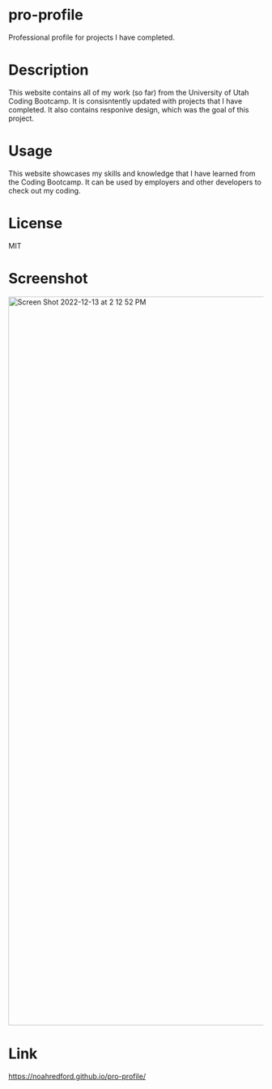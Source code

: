 # pro-profile
Professional profile for projects I have completed. 

# Description
This website contains all of my work (so far) from the University of Utah Coding Bootcamp. It is consisntently updated with projects that I have completed. It also contains responive design, which was the goal of this project.

# Usage
This website showcases my skills and knowledge that I have learned from the Coding Bootcamp. It can be used by employers and other developers to check out my coding. 

# License
MIT

# Screenshot
<img width="1440" alt="Screen Shot 2022-12-13 at 2 12 52 PM" src="https://user-images.githubusercontent.com/116418038/207454106-12b79e0e-b781-46ba-ae4f-8572c8ee8aff.png">

# Link
https://noahredford.github.io/pro-profile/
